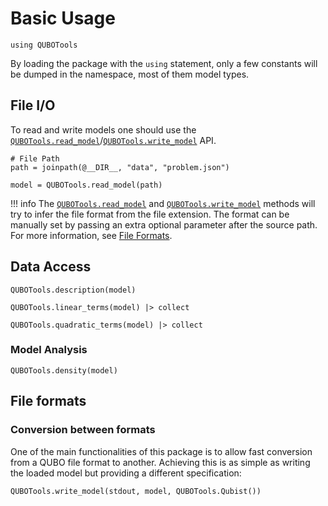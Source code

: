 # Basic Usage

```@example manual
using QUBOTools
```

By loading the package with the `using` statement, only a few constants will be dumped in the namespace, most of them model types.

## File I/O

To read and write models one should use the [`QUBOTools.read_model`](@ref)/[`QUBOTools.write_model`](@ref) API.

```@example manual
# File Path
path = joinpath(@__DIR__, "data", "problem.json")

model = QUBOTools.read_model(path)
```

!!! info
    The [`QUBOTools.read_model`](@ref) and [`QUBOTools.write_model`](@ref) methods will try to infer the file format from the file extension.
    The format can be manually set by passing an extra optional parameter after the source path.
    For more information, see [File Formats](@ref).

## Data Access

```@example manual
QUBOTools.description(model)
```

```@example manual
QUBOTools.linear_terms(model) |> collect
```

```@example manual
QUBOTools.quadratic_terms(model) |> collect
```

### Model Analysis

```@example manual
QUBOTools.density(model)
```

## File formats

### Conversion between formats

One of the main functionalities of this package is to allow fast conversion from a QUBO file format to another.
Achieving this is as simple as writing the loaded model but providing a different specification:

```@example manual
QUBOTools.write_model(stdout, model, QUBOTools.Qubist())
```

